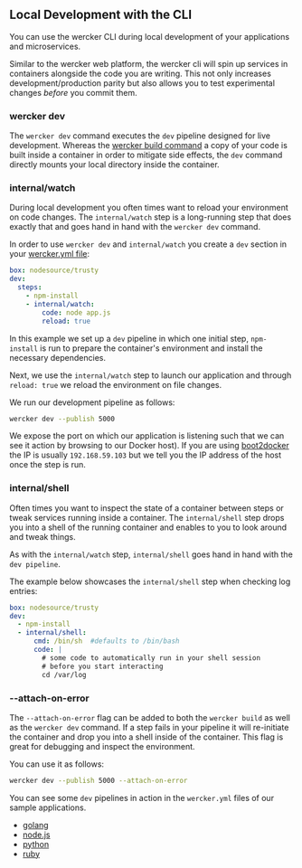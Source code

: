 ## Local Development with the CLI

You can use the wercker CLI during local development of your
applications and microservices. 

Similar to the wercker web platform, the
wercker cli will spin up services in containers alongside the code you
are writing. This not only increases
development/production parity but also allows you to test experimental
changes _before_ you commit them.

### wercker dev

The `wercker dev` command executes the `dev` pipeline designed for live
development. Whereas the [wercker build command](/docs/using-the-cli/building-projects.html) a copy of your code
is built inside a container in order to mitigate side effects, 
the `dev` command directly mounts your local directory inside the
container. 

### internal/watch

During local development you often times want to reload your environment
on code changes. The `internal/watch` step is a long-running step that
does exactly that and goes hand in hand with the `wercker dev` command.

In order to use `wercker dev` and `internal/watch` you create a `dev` section in your
[wercker.yml file](/docs/wercker-yml/index.html):

```yaml
box: nodesource/trusty
dev:
  steps:
    - npm-install
    - internal/watch:
        code: node app.js
        reload: true
```

In this example we set up a `dev` pipeline in which one initial step,
`npm-install` is run to prepare the container's environment and install
the necessary dependencies. 

Next, we use the `internal/watch` step to
launch our application and through `reload: true` we reload the
environment on file changes.

We run our development pipeline as follows:

```sh
wercker dev --publish 5000
```

We expose the port on which our application is listening such that we
can see it action by browsing to our Docker host). If you are using
[boot2docker](http://boot2docker.io) the IP is usually `192.168.59.103`
but we tell you the IP address of the host once the step is run.

### internal/shell

Often times you want to inspect the state of a container between steps
or tweak services running inside a container. The `internal/shell` step
drops you into a shell of the running container and enables to you to
look around and tweak things. 

As with the `internal/watch` step,
`internal/shell` goes hand in hand with the `dev pipeline`.

The example below showcases the `internal/shell` step when checking log
entries:

```yaml
box: nodesource/trusty
dev:
  - npm-install
  - internal/shell:
      cmd: /bin/sh  #defaults to /bin/bash
      code: |
        # some code to automatically run in your shell session
        # before you start interacting
        cd /var/log
```

### --attach-on-error

The `--attach-on-error` flag can be added to both the `wercker build` as
well as the `wercker dev` command. If a step fails in your pipeline it
will re-initiate the container and drop you into a shell inside of the
container. This flag is great for debugging and inspect the environment.

You can use it as follows:

```sh
wercker dev --publish 5000 --attach-on-error
```

You can see some `dev` pipelines in action in the `wercker.yml` files of
our sample applications.

 * [golang](https://github.com/wercker/getting-started-golang)
 * [node.js](https://github.com/wercker/getting-started-nodejs)
 * [python](https://github.com/wercker/getting-started-python)
 * [ruby](https://github.com/wercker/getting-started-ruby)

     
